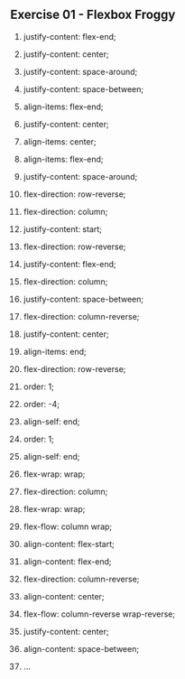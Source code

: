 ## Exercise 01 - Flexbox Froggy

1. justify-content: flex-end;
2. justify-content: center;
3. justify-content: space-around;
4. justify-content: space-between;
5. align-items: flex-end;
6. justify-content: center;
6. align-items: center;
7. align-items: flex-end;
7. justify-content: space-around;
8. flex-direction: row-reverse;
9. flex-direction: column;
10. justify-content: start;
10. flex-direction: row-reverse;
11. justify-content: flex-end;
11. flex-direction: column;
12. justify-content: space-between;
12. flex-direction: column-reverse;
13. justify-content: center;
13. align-items: end;
13. flex-direction: row-reverse;
14. order: 1;
15. order: -4;

16. align-self: end;
17. order: 1;
17. align-self: end;
18. flex-wrap: wrap;
19. flex-direction: column;
19. flex-wrap: wrap;

20. flex-flow: column wrap;
21. align-content: flex-start;
22. align-content: flex-end;

23. flex-direction: column-reverse;
23. align-content: center;
24. flex-flow: column-reverse wrap-reverse;
24. justify-content: center;
24. align-content: space-between;
5. ...

